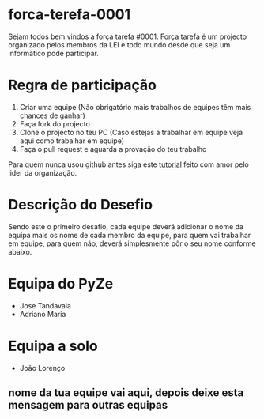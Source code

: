 # forca-terefa-0001

Sejam todos bem vindos a força tarefa #0001. Força tarefa é um projecto organizado pelos membros da LEI e todo mundo desde que seja um informático pode participar.

# Regra de participação

1. Criar uma equipe (Não obrigatório mais trabalhos de equipes têm mais chances de ganhar)
2. Faça fork do projecto 
3. Clone o projecto no teu PC (Caso estejas  a trabalhar em equipe veja aqui como trabalhar em equipe)
4. Faça o pull request e aguarda a provação do teu trabalho

Para quem nunca usou github antes siga este [tutorial](https://medium.com/@jose.tandavala/github-por-onde-come%C3%A7ar-7a840fb024f8?postPublishedType=initial) feito com amor pelo lider da organização.

# Descrição do Desefio

Sendo este o primeiro desafio, cada equipe deverá adicionar o nome da equipa mais os nome de cada membro da equipe, para quem vai trabalhar em equipe, para quem não, deverá simplesmente pôr o seu nome conforme abaixo.

# Equipa do PyZe
- Jose Tandavala
- Adriano Maria

# Equipa a solo
- João Lorenço

##  nome da tua equipe vai aqui, depois deixe esta mensagem para outras equipas
